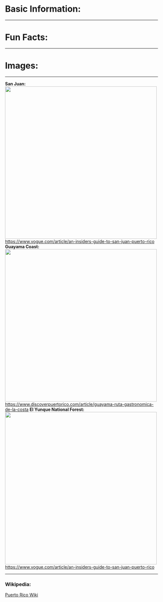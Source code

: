 # Basic Information:
---
# Fun Facts:
---

# Images:
---
**San Juan:**
<img src= "https://assets.vogue.com/photos/61b91dcc8dfa948c34e89067/master/w_2240,c_limit/GettyImages-1131662617.jpg" Width = "500">
https://www.vogue.com/article/an-insiders-guide-to-san-juan-puerto-rico
**Guayama Coast:**
<img src= "https://www.discoverpuertorico.com/sites/default/files/styles/horizontal/public/2020-02/191-3-13002_jpeg.jpg?h=8a6d63f3&itok=ZrUOc4RB" Width = "500">
https://www.discoverpuertorico.com/article/guayama-ruta-gastronomica-de-la-costa
**El Yunque National Forest:**
<img src= "https://assets.vogue.com/photos/61b8f18e3a9dec16c63b5c7c/master/w_1600,c_limit/GettyImages-635983856.jpg" Width = "500">
https://www.vogue.com/article/an-insiders-guide-to-san-juan-puerto-rico
****
### Wikipedia:
[Puerto Rico Wiki](https://en.wikipedia.org/wiki/Puerto_Rico)

